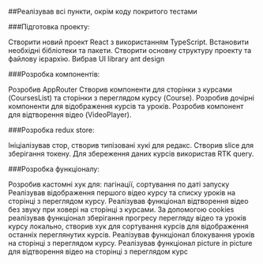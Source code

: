 ##Реалізував всі пункти, окрім коду покритого тестами

###Підготовка проекту:

Створити новий проект React з використанням TypeScript.
Встановити необхідні бібліотеки та пакети.
Створити основну структуру проекту та файлову ієрархію.
Вибрав UI library ant design


###Розробка компонентів:

Розробив AppRouter
Створив компоненти для сторінки з курсами (CoursesList) та сторінки з переглядом курсу (Course).
Розробив дочірні компоненти для відображення курсів та уроків.
Розробив компонент для відтворення відео (VideoPlayer).

###Розробка redux store:

Ініціалізував стор, створив типізовані хукі для редакс.
Створив slice для зберігання токену.
Для збереження даних курсів використав RTK query.


###Розробка функціоналу:

Розробив кастомні хук для: пагінації, сортування по даті запуску
Реалізував відображення першого відео курсу та списку уроків на сторінці з переглядом курсу.
Реалізував функціонал відтворення відео без звуку при ховері на сторінці з курсами.
За допомогою cookies реалізував функціонал зберігання прогресу перегляду відео та уроків курсу локально, 
створив хук для сортування курсів для відображення останніх переглянутих курсів.
Реалізував функціонал блокування уроків на сторінці з переглядом курсу.
Реалізував функціонал picture in picture для відтворення відео на сторінці з переглядом курс
